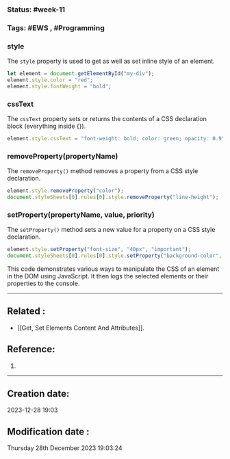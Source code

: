 
### Status: #week-11

### Tags: #EWS  , #Programming 


### style

The `style` property is used to get as well as set inline style of an element.

```javascript
let element = document.getElementById("my-div");
element.style.color = "red";
element.style.fontWeight = "bold";
```

### cssText

The `cssText` property sets or returns the contents of a CSS declaration block (everything inside {}).

```javascript
element.style.cssText = "font-weight: bold; color: green; opacity: 0.9";
```

### removeProperty(propertyName)

The `removeProperty()` method removes a property from a CSS style declaration.

```javascript
element.style.removeProperty("color");
document.styleSheets[0].rules[0].style.removeProperty("line-height");
```

### setProperty(propertyName, value, priority)

The `setProperty()` method sets a new value for a property on a CSS style declaration.

```javascript
element.style.setProperty("font-size", "40px", "important");
document.styleSheets[0].rules[0].style.setProperty("background-color", "red", "important");
```

This code demonstrates various ways to manipulate the CSS of an element in the DOM using JavaScript. It then logs the selected elements or their properties to the console.

______________________________________________________________________


## Related : 

- [[Get, Set Elements Content And Attributes]].

## Reference: 

1.  


---

  ## Creation date: 
  
  2023-12-28 19:03 
  
  
   ## Modification date :
   
   Thursday 28th December 2023 19:03:24